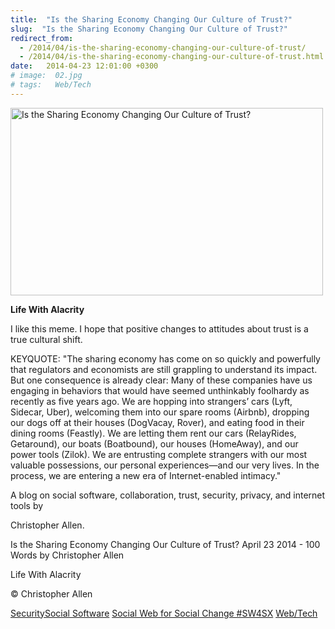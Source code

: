 ```yaml
---
title:  "Is the Sharing Economy Changing Our Culture of Trust?"
slug:  "Is the Sharing Economy Changing Our Culture of Trust?"
redirect_from:
  - /2014/04/is-the-sharing-economy-changing-our-culture-of-trust/
  - /2014/04/is-the-sharing-economy-changing-our-culture-of-trust.html
date:   2014-04-23 12:01:00 +0300
# image:  02.jpg
# tags:   Web/Tech
---
```


<img width="500" height="300" src="{{ site.url }}{{ site.baseurl }}/assets/images/14669191970268714121.jpeg" alt="Is the Sharing Economy Changing Our Culture of Trust?"/> 

**Life With Alacrity**

I like this meme. I hope that positive changes to attitudes about trust is a true cultural shift.

KEYQUOTE: "The sharing economy has come on so quickly and powerfully that regulators and economists are still grappling to understand its impact. But one consequence is already clear: Many of these companies have us engaging in behaviors that would have seemed unthinkably foolhardy as recently as five years ago. We are hopping into strangers’ cars (Lyft, Sidecar, Uber), welcoming them into our spare rooms (Airbnb), dropping our dogs off at their houses (DogVacay, Rover), and eating food in their dining rooms (Feastly). We are letting them rent our cars (RelayRides, Getaround), our boats (Boatbound), our houses (HomeAway), and our power tools (Zilok). We are entrusting complete strangers with our most valuable possessions, our personal experiences—and our very lives. In the process, we are entering a new era of Internet-enabled intimacy."

A blog on social software, collaboration, trust, security, privacy, and internet tools by 

Christopher Allen.

Is the Sharing Economy Changing Our Culture of Trust?
April 23 2014 - 100 Words
by Christopher Allen



Life With Alacrity

© Christopher Allen

[Security](https://www.lifewithalacrity.com/tags/security/)[Social Software](https://www.lifewithalacrity.com/tags/social-software/) [Social Web for Social Change #SW4SX](https://www.lifewithalacrity.com/tags/social-web-for-social-change-%23sw4sx/) [Web/Tech](https://www.lifewithalacrity.com/tags/web/tech/)
